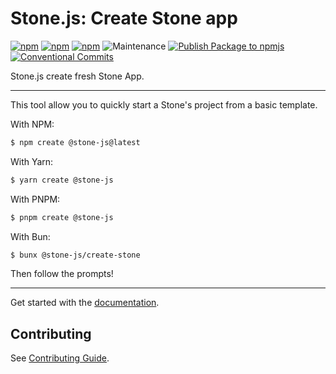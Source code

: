 # Stone.js: Create Stone app

[![npm](https://img.shields.io/npm/l/@stone-js/browser-core)](https://opensource.org/licenses/MIT)
[![npm](https://img.shields.io/npm/v/@stone-js/create)](https://www.npmjs.com/package/@stone-js/create)
[![npm](https://img.shields.io/npm/dm/@stone-js/create)](https://www.npmjs.com/package/@stone-js/create)
![Maintenance](https://img.shields.io/maintenance/yes/2025)
[![Publish Package to npmjs](https://github.com/stonemjs/create/actions/workflows/release.yml/badge.svg)](https://github.com/stonemjs/create/actions/workflows/release.yml)
[![Conventional Commits](https://img.shields.io/badge/Conventional%20Commits-1.0.0-yellow.svg)](https://conventionalcommits.org)

Stone.js create fresh Stone App.

---

This tool allow you to quickly start a Stone's project from a basic template.

With NPM:

```bash
$ npm create @stone-js@latest
```

With Yarn:

```bash
$ yarn create @stone-js
```

With PNPM:

```bash
$ pnpm create @stone-js
```

With Bun:

```bash
$ bunx @stone-js/create-stone
```

Then follow the prompts!

---

Get started with the [documentation](https://stonejs.com/docs/installation).


## Contributing

See [Contributing Guide](https://github.com/stonemjs/cli/blob/main/CONTRIBUTING.md).